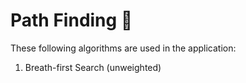 # Path Finding 🌠

These following algorithms are used in the application:
1. Breath-first Search (unweighted)
